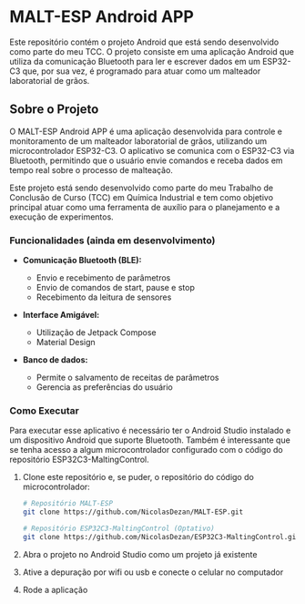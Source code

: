 # MALT-ESP Android APP

Este repositório contém o projeto Android que está sendo desenvolvido como parte do meu TCC. O projeto consiste em uma aplicação Android que utiliza da comunicação Bluetooth para ler e escrever dados em um ESP32-C3 que, por sua vez, é programado para atuar como um malteador laboratorial de grãos.

## Sobre o Projeto

O MALT-ESP Android APP é uma aplicação desenvolvida para controle e monitoramento de um malteador laboratorial de grãos, utilizando um microcontrolador ESP32-C3. O aplicativo se comunica com o ESP32-C3 via Bluetooth, permitindo que o usuário envie comandos e receba dados em tempo real sobre o processo de malteação.

Este projeto está sendo desenvolvido como parte do meu Trabalho de Conclusão de Curso (TCC) em Química Industrial e tem como objetivo principal atuar como uma ferramenta de auxílio para o planejamento e a execução de experimentos.

### Funcionalidades (ainda em desenvolvimento)

- **Comunicação Bluetooth (BLE):**
  - Envio e recebimento de parâmetros
  - Envio de comandos de start, pause e stop
  - Recebimento da leitura de sensores

- **Interface Amigável:**
  - Utilização de Jetpack Compose
  - Material Design

- **Banco de dados:**
  - Permite o salvamento de receitas de parâmetros
  - Gerencia as preferências do usuário

### Como Executar

Para executar esse aplicativo é necessário ter o Android Studio instalado e um dispositivo Android que suporte Bluetooth. Também é interessante que se tenha acesso a algum microcontrolador configurado com o código do repositório ESP32C3-MaltingControl. 

1. Clone este repositório e, se puder, o repositório do código do microcontrolador:
   
   ```bash
   # Repositório MALT-ESP
   git clone https://github.com/NicolasDezan/MALT-ESP.git
   ```
   ```bash
   # Repositório ESP32C3-MaltingControl (Optativo)
   git clone https://github.com/NicolasDezan/ESP32C3-MaltingControl.git
   ```
   
2. Abra o projeto no Android Studio como um projeto já existente
   
3. Ative a depuração por wifi ou usb e conecte o celular no computador
   
5. Rode a aplicação
